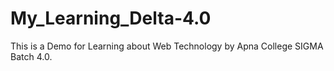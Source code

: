 # My_Learning_Delta-4.0
This is a Demo for Learning about Web Technology by Apna College SIGMA Batch 4.0.
